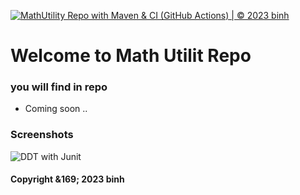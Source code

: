 [![MathUtility Repo with Maven & CI (GitHub Actions) | © 2023 binh](https://github.com/binh21468553/math-util-mvn/actions/workflows/math-util-ci.yml/badge.svg)](https://github.com/binh21468553/math-util-mvn/actions/workflows/math-util-ci.yml)
# Welcome to Math Utilit Repo
### you will find in repo
* Coming soon ..
### Screenshots
![DDT with Junit](https://github.com/binh21468553/math-util-mvn/blob/main/screenshots/DDT%20Test%20Script.png)
#### Copyright &169; 2023 binh